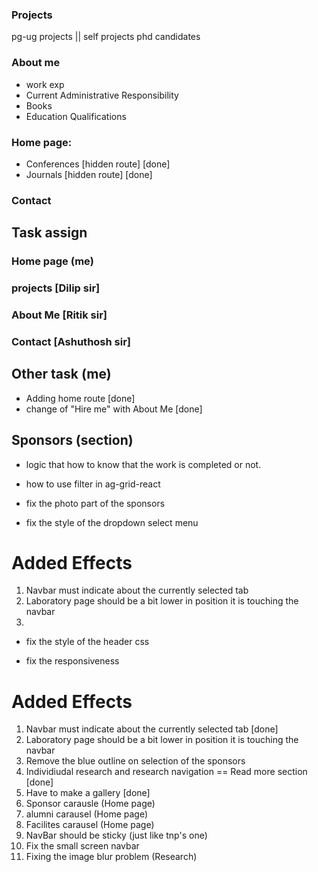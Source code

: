 
### Projects

pg-ug projects || self projects
phd candidates

### About me

- work exp
- Current Administrative Responsibility
- Books
- Education Qualifications 

### Home page: 

- Conferences [hidden route] [done]
- Journals [hidden route] [done]


### Contact 

## Task assign

### Home page (me)

### projects [Dilip sir]

### About Me [Ritik sir]

### Contact [Ashuthosh sir]

## Other task (me)
- Adding home route [done]
- change of "Hire me" with About Me [done]



## Sponsors (section)

- logic that how to know that the work is completed or not.

- how to use filter in ag-grid-react

- fix the photo part of the sponsors

- fix the style of the dropdown select menu
# Added Effects

1. Navbar must indicate about the currently selected tab
2. Laboratory page should be a bit lower in position it is touching the navbar
3. 
- fix the style of the header css

- fix the responsiveness

# Added Effects

1. Navbar must indicate about the currently selected tab [done]
2. Laboratory page should be a bit lower in position it is touching the navbar
3. Remove the blue outline on selection of the sponsors
4. Individiudal research and research navigation == Read more section [done]
5. Have to make a gallery [done]
6. Sponsor carausle (Home page)
7. alumni carausel (Home page)
8. Facilites carausel (Home page)
9. NavBar should be sticky (just like tnp's one)
10. Fix the small screen navbar
11. Fixing the image blur problem (Research)
